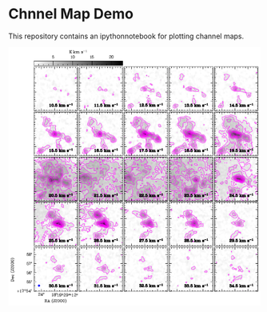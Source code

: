 # Chnnel Map Demo

This repository contains an ipythonnotebook for plotting channel maps.

![TopDown](co_channel_maps.png)
